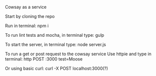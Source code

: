 Cowsay as a service

Start by cloning the repo

Run in terminal:
npm i

To run lint tests and mocha, in terminal type:
gulp

To start the server, in terminal type:
node server.js

To run a get or post request to the cowsay service
Use httpie and type in terminal:
http POST :3000 test=Moose

Or using basic curl:
curl -X POST localhost:3000(?)
